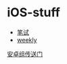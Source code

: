 # iOS-stuff

- [笔试](interview.md)
- [weekly](weekly/README.md)

[安卓组传送门](https://github.com/dyweb/android-stuff)